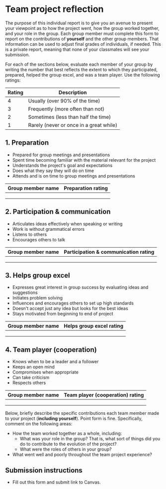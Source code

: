 # Team project reflection

The purpose of this individual report
is to give you an avenue to present your viewpoint
as to how the project went,
how the group worked together,
and your role in the group.
Each group member must complete this form
to report on the contributions of **yourself** and the other group members.
That information can be used to adjust final grades of individuals,
if needed.
This is a private report,
meaning that none of your classmates will see your submission.

For each of the sections below,
evaluate each member of your group by writing the number
that best reflects the extent to which they participated,
prepared, helped the group excel, and was a team player.
Use the following ratings:

| Rating | Description                             |
|--------|-----------------------------------------|
| 4      | Usually (over 90% of the time)          |
| 3      | Frequently (more often than not)        |
| 2      | Sometimes (less than half the time)     |
| 1      | Rarely (never or once in a great while) |


## 1. Preparation

- Prepared for group meetings and presentations
- Spent time becoming familiar with the material relevant for the project
- Understands the project's goal and expectations
- Does what they say they will do on time
- Attends and is on time to group meetings and presentations

| Group member name | Preparation rating |
|-------------------|--------------------|
|                   |                    |
|                   |                    |
|                   |                    |

## 2. Participation & communication

- Articulates ideas effectively when speaking or writing
- Work is without grammatical errors
- Listens to others
- Encourages others to talk

| Group member name | Participation & communication rating |
|-------------------|--------------------------------------|
|                   |                                      |
|                   |                                      |
|                   |                                      |

## 3. Helps group excel

- Expresses great interest in group success by evaluating ideas and suggestions
- Initiates problem solving
- Influences and encourages others to set up high standards
- Doesn't accept just any idea but looks for the best ideas
- Stays motivated from beginning to end of project

| Group member name | Helps group excel rating |
|-------------------|--------------------------|
|                   |                          |
|                   |                          |
|                   |                          |

## 4. Team player (cooperation)

- Knows when to be a leader and a follower
- Keeps an open mind
- Compromises when appropriate
- Can take criticism
- Respects others

| Group member name | Team player (cooperation) rating |
|-------------------|----------------------------------|
|                   |                                  |
|                   |                                  |
|                   |                                  |

Below,
briefly describe the specific contributions each team member
made to your project (**including yourself**).
Point form is fine.
Specifically,
comment on the following areas:

- How the team worked together as a whole, including:
    - What was your role in the group?
      That is, what sort of things did you do to contribute to the evolution of the project?
    - What were the roles of others in your group?
- What went well and poorly throughout the team project experience?

## Submission instructions

- Fill out this form and submit link to Canvas.
